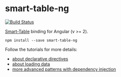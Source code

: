 # smart-table-ng

[![Build Status](https://travis-ci.org/smart-table/smart-table-ng.svg?branch=master)](https://travis-ci.org/smart-table/smart-table-ng)

[Smart-Table](https://github.com/smart-table/smart-table-core) binding for Angular (v >= 2).

``npm install --save smart-table-ng``

Follow the tutorials for more details:

- [about declarative directives](https://medium.com/@lorenzofox3/smart-table-for-angular-part-1-515ef6cb2d0a)
- [about loading data](https://medium.com/@lorenzofox3/smart-table-for-angular-part-2-31ea5bd0c383)
- [more advanced patterns with dependency injection](https://medium.com/dailyjs/dependency-injection-and-smart-table-advanced-patterns-7d6e3a1a79d5)











